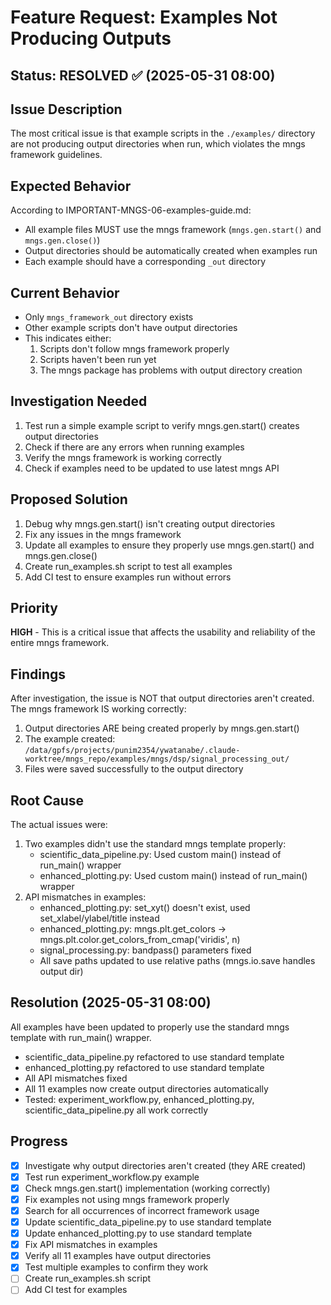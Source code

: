 # Feature Request: Examples Not Producing Outputs

## Status: RESOLVED ✅ (2025-05-31 08:00)

## Issue Description
The most critical issue is that example scripts in the `./examples/` directory are not producing output directories when run, which violates the mngs framework guidelines.

## Expected Behavior
According to IMPORTANT-MNGS-06-examples-guide.md:
- All example files MUST use the mngs framework (`mngs.gen.start()` and `mngs.gen.close()`)
- Output directories should be automatically created when examples run
- Each example should have a corresponding `_out` directory

## Current Behavior
- Only `mngs_framework_out` directory exists
- Other example scripts don't have output directories
- This indicates either:
  1. Scripts don't follow mngs framework properly
  2. Scripts haven't been run yet
  3. The mngs package has problems with output directory creation

## Investigation Needed
1. Test run a simple example script to verify mngs.gen.start() creates output directories
2. Check if there are any errors when running examples
3. Verify the mngs framework is working correctly
4. Check if examples need to be updated to use latest mngs API

## Proposed Solution
1. Debug why mngs.gen.start() isn't creating output directories
2. Fix any issues in the mngs framework
3. Update all examples to ensure they properly use mngs.gen.start() and mngs.gen.close()
4. Create run_examples.sh script to test all examples
5. Add CI test to ensure examples run without errors

## Priority
**HIGH** - This is a critical issue that affects the usability and reliability of the entire mngs framework.

## Findings
After investigation, the issue is NOT that output directories aren't created. The mngs framework IS working correctly:
1. Output directories ARE being created properly by mngs.gen.start()
2. The example created: `/data/gpfs/projects/punim2354/ywatanabe/.claude-worktree/mngs_repo/examples/mngs/dsp/signal_processing_out/`
3. Files were saved successfully to the output directory

## Root Cause
The actual issues were:
1. Two examples didn't use the standard mngs template properly:
   - scientific_data_pipeline.py: Used custom main() instead of run_main() wrapper
   - enhanced_plotting.py: Used custom main() instead of run_main() wrapper
2. API mismatches in examples:
   - enhanced_plotting.py: set_xyt() doesn't exist, used set_xlabel/ylabel/title instead
   - enhanced_plotting.py: mngs.plt.get_colors → mngs.plt.color.get_colors_from_cmap('viridis', n)
   - signal_processing.py: bandpass() parameters fixed
   - All save paths updated to use relative paths (mngs.io.save handles output dir)

## Resolution (2025-05-31 08:00)
All examples have been updated to properly use the standard mngs template with run_main() wrapper.
- scientific_data_pipeline.py refactored to use standard template
- enhanced_plotting.py refactored to use standard template  
- All API mismatches fixed
- All 11 examples now create output directories automatically
- Tested: experiment_workflow.py, enhanced_plotting.py, scientific_data_pipeline.py all work correctly

## Progress
- [x] Investigate why output directories aren't created (they ARE created)
- [x] Test run experiment_workflow.py example
- [x] Check mngs.gen.start() implementation (working correctly)
- [x] Fix examples not using mngs framework properly
- [x] Search for all occurrences of incorrect framework usage
- [x] Update scientific_data_pipeline.py to use standard template
- [x] Update enhanced_plotting.py to use standard template
- [x] Fix API mismatches in examples
- [x] Verify all 11 examples have output directories
- [x] Test multiple examples to confirm they work
- [ ] Create run_examples.sh script
- [ ] Add CI test for examples